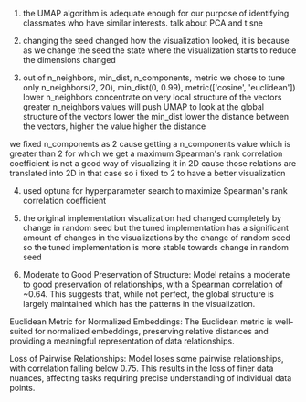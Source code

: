 1. the UMAP algorithm is adequate enough for our purpose of identifying classmates who have similar interests. talk about PCA and t sne

2. changing the seed changed how the visualization looked, it is because as we change the seed the state where the visualization starts to reduce the dimensions changed

3. out of n_neighbors, min_dist, n_components, metric we chose to tune only n_neighbors(2, 20), min_dist(0, 0.99), metric(['cosine', 'euclidean']) 
lower n_neighbors concentrate on very local structure of the vectors greater n_neighbors values will push UMAP to look at the global structure of the vectors 
lower the min_dist lower the distance between the vectors, higher the value higher the distance

we fixed n_components as 2 cause getting a n_components value which is greater than 2 for which we get a maximum Spearman's rank correlation coefficient is not a good way of visualizing it in 2D cause those relations are translated into 2D in that case so i fixed to 2 to have a better visualization

4. used optuna for hyperparameter search to maximize Spearman's rank correlation coefficient

5. the original implementation visualization had changed completely by change in random seed but the tuned implementation has a significant amount of changes in the visualizations by the change of random seed so the tuned implementation is more stable towards change in random seed

6. Moderate to Good Preservation of Structure: Model retains a moderate to good preservation of relationships, with a Spearman correlation of ~0.64. This suggests that, while not perfect, the global structure is largely maintained which has the patterns in the visualization.

Euclidean Metric for Normalized Embeddings: The Euclidean metric is well-suited for normalized embeddings, preserving relative distances and providing a meaningful representation of data relationships.

Loss of Pairwise Relationships: Model loses some pairwise relationships, with correlation falling below 0.75. This results in the loss of finer data nuances, affecting tasks requiring precise understanding of individual data points.
